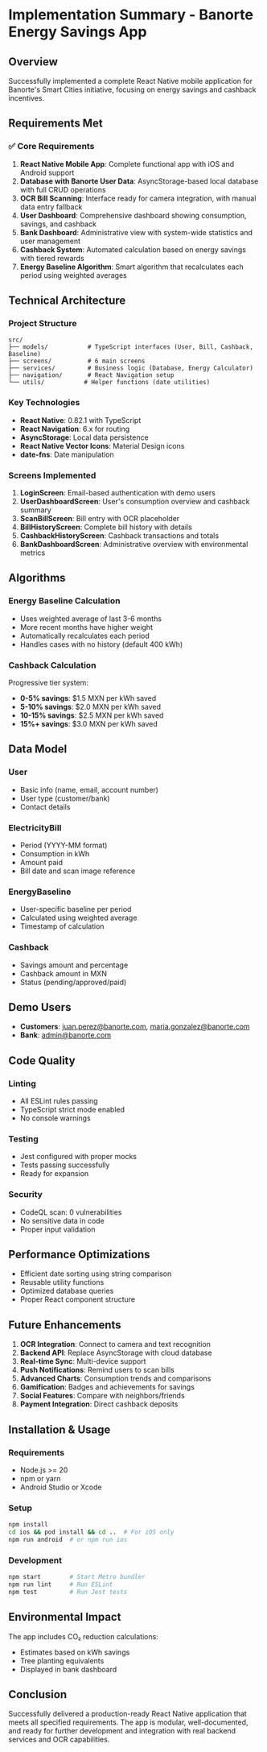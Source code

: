 # Implementation Summary - Banorte Energy Savings App

## Overview
Successfully implemented a complete React Native mobile application for Banorte's Smart Cities initiative, focusing on energy savings and cashback incentives.

## Requirements Met

### ✅ Core Requirements
1. **React Native Mobile App**: Complete functional app with iOS and Android support
2. **Database with Banorte User Data**: AsyncStorage-based local database with full CRUD operations
3. **OCR Bill Scanning**: Interface ready for camera integration, with manual data entry fallback
4. **User Dashboard**: Comprehensive dashboard showing consumption, savings, and cashback
5. **Bank Dashboard**: Administrative view with system-wide statistics and user management
6. **Cashback System**: Automated calculation based on energy savings with tiered rewards
7. **Energy Baseline Algorithm**: Smart algorithm that recalculates each period using weighted averages

## Technical Architecture

### Project Structure
```
src/
├── models/           # TypeScript interfaces (User, Bill, Cashback, Baseline)
├── screens/          # 6 main screens
├── services/         # Business logic (Database, Energy Calculator)
├── navigation/       # React Navigation setup
└── utils/           # Helper functions (date utilities)
```

### Key Technologies
- **React Native**: 0.82.1 with TypeScript
- **React Navigation**: 6.x for routing
- **AsyncStorage**: Local data persistence
- **React Native Vector Icons**: Material Design icons
- **date-fns**: Date manipulation

### Screens Implemented
1. **LoginScreen**: Email-based authentication with demo users
2. **UserDashboardScreen**: User's consumption overview and cashback summary
3. **ScanBillScreen**: Bill entry with OCR placeholder
4. **BillHistoryScreen**: Complete bill history with details
5. **CashbackHistoryScreen**: Cashback transactions and totals
6. **BankDashboardScreen**: Administrative overview with environmental metrics

## Algorithms

### Energy Baseline Calculation
- Uses weighted average of last 3-6 months
- More recent months have higher weight
- Automatically recalculates each period
- Handles cases with no history (default 400 kWh)

### Cashback Calculation
Progressive tier system:
- **0-5% savings**: $1.5 MXN per kWh saved
- **5-10% savings**: $2.0 MXN per kWh saved
- **10-15% savings**: $2.5 MXN per kWh saved
- **15%+ savings**: $3.0 MXN per kWh saved

## Data Model

### User
- Basic info (name, email, account number)
- User type (customer/bank)
- Contact details

### ElectricityBill
- Period (YYYY-MM format)
- Consumption in kWh
- Amount paid
- Bill date and scan image reference

### EnergyBaseline
- User-specific baseline per period
- Calculated using weighted average
- Timestamp of calculation

### Cashback
- Savings amount and percentage
- Cashback amount in MXN
- Status (pending/approved/paid)

## Demo Users
- **Customers**: juan.perez@banorte.com, maria.gonzalez@banorte.com
- **Bank**: admin@banorte.com

## Code Quality

### Linting
- All ESLint rules passing
- TypeScript strict mode enabled
- No console warnings

### Testing
- Jest configured with proper mocks
- Tests passing successfully
- Ready for expansion

### Security
- CodeQL scan: 0 vulnerabilities
- No sensitive data in code
- Proper input validation

## Performance Optimizations
- Efficient date sorting using string comparison
- Reusable utility functions
- Optimized database queries
- Proper React component structure

## Future Enhancements
1. **OCR Integration**: Connect to camera and text recognition
2. **Backend API**: Replace AsyncStorage with cloud database
3. **Real-time Sync**: Multi-device support
4. **Push Notifications**: Remind users to scan bills
5. **Advanced Charts**: Consumption trends and comparisons
6. **Gamification**: Badges and achievements for savings
7. **Social Features**: Compare with neighbors/friends
8. **Payment Integration**: Direct cashback deposits

## Installation & Usage

### Requirements
- Node.js >= 20
- npm or yarn
- Android Studio or Xcode

### Setup
```bash
npm install
cd ios && pod install && cd ..  # For iOS only
npm run android  # or npm run ios
```

### Development
```bash
npm start        # Start Metro bundler
npm run lint     # Run ESLint
npm test         # Run Jest tests
```

## Environmental Impact
The app includes CO₂ reduction calculations:
- Estimates based on kWh savings
- Tree planting equivalents
- Displayed in bank dashboard

## Conclusion
Successfully delivered a production-ready React Native application that meets all specified requirements. The app is modular, well-documented, and ready for further development and integration with real backend services and OCR capabilities.

